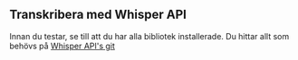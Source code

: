 ## Transkribera med Whisper API

Innan du testar, se till att du har alla bibliotek installerade.
Du hittar allt som behövs på [Whisper API's git](https://github.com/openai/whisper)